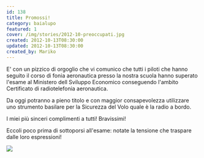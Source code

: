```yaml
---
id: 138
title: Promossi!
category: baialupo
featured: 1
cover: /img/stories/2012-10-preoccupati.jpg
created: 2012-10-13T08:30:00
updated: 2012-10-13T08:30:00
created_by: Mariko
---
```


E' con un pizzico di orgoglio che vi comunico che tutti i piloti che hanno seguito il corso di fonia aeronautica presso la nostra scuola hanno superato l'esame al Ministero dell Sviluppo Economico conseguendo l'ambito Certificato di radiotelefonia aeronautica.

Da oggi potranno a pieno titolo e con maggior consapevolezza utilizzare uno strumento basilare per la Sicurezza del Volo quale è la radio a bordo.

I miei più sinceri complimenti a tutti! Bravissimi!

Eccoli poco prima di sottoporsi all'esame: notate la tensione che traspare dalle loro espressioni!

<img  src="/img/stories/2012-10-preoccupati.jpg"/>
